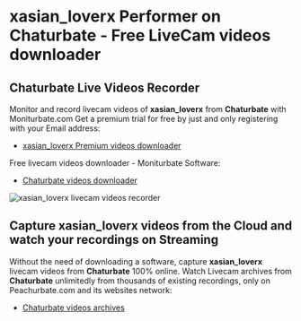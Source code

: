 # xasian_loverx Performer on Chaturbate - Free LiveCam videos downloader

## Chaturbate Live Videos Recorder

Monitor and record livecam videos of **xasian_loverx** from **Chaturbate** with Moniturbate.com
Get a premium trial for free by just and only registering with your Email address:
* [xasian_loverx Premium videos downloader](https://moniturbate.com/request-demo-licence-key.html)

Free livecam videos downloader - Moniturbate Software:
* [Chaturbate videos downloader](https://moniturbate.com/moniturbate-download-software.html)

![xasian_loverx livecam videos recorder](https://peachurnet.com/templates/moniturbate-software.png)


## Capture xasian_loverx videos from the Cloud and watch your recordings on Streaming

Without the need of downloading a software, capture **xasian_loverx** livecam videos from **Chaturbate** 100% online.
Watch Livecam archives from **Chaturbate** unlimitedly from thousands of existing recordings, only on Peachurbate.com and its websites network:
* [Chaturbate videos archives](https://peachurnet.com/)